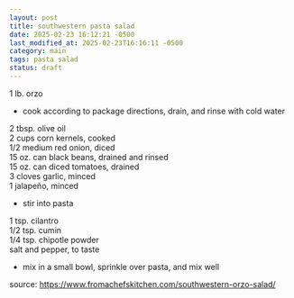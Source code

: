 ```yaml
---
layout: post
title: southwestern pasta salad
date: 2025-02-23 16:12:21 -0500
last_modified_at: 2025-02-23T16:16:11 -0500
category: main
tags: pasta salad
status: draft
---
```


1 lb. orzo  
* cook according to package directions, drain, and rinse with cold water

2 tbsp. olive oil  
2 cups corn kernels, cooked  
1/2 medium red onion, diced  
15 oz. can black beans, drained and rinsed  
15 oz. can diced tomatoes, drained  
3 cloves garlic, minced  
1 jalapeño, minced  
* stir into pasta

1 tsp. cilantro  
1/2 tsp. cumin  
1/4 tsp. chipotle powder  
salt and pepper, to taste
* mix in a small bowl, sprinkle over pasta, and mix well

source: <https://www.fromachefskitchen.com/southwestern-orzo-salad/>
